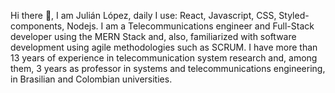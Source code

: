 Hi there 👋, I am Julián López, daily I use: React, Javascript, CSS, Styled-components, Nodejs. 
I am a Telecommunications engineer and Full-Stack developer using the MERN Stack and, also, familiarized with software development using agile methodologies such as SCRUM. 
I have more than 13 years of experience in telecommunication system research and, among them, 3 years as professor in systems and telecommunications engineering, in Brasilian and Colombian universities.

<!--
**jlopezsa/jlopezsa** is a ✨ _special_ ✨ repository because its `README.md` (this file) appears on your GitHub profile.

Here are some ideas to get you started:

- 🔭 I’m currently working on ...
- 🌱 I’m currently learning ...
- 👯 I’m looking to collaborate on ...
- 🤔 I’m looking for help with ...
- 💬 Ask me about ...
- 📫 How to reach me: ...
- 😄 Pronouns: ...
- ⚡ Fun fact: ...
-->
